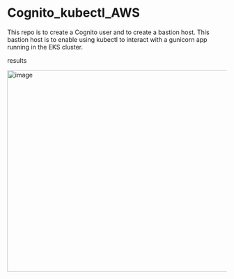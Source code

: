 # Cognito_kubectl_AWS

This repo is to create a Cognito user and to create a bastion host. This bastion host is to enable using kubectl to interact with a gunicorn app running in the EKS cluster. 


results

<img width="1894" height="462" alt="image" src="https://github.com/user-attachments/assets/4ba1f9ce-bbec-487e-bd8e-49145e02b997" />
